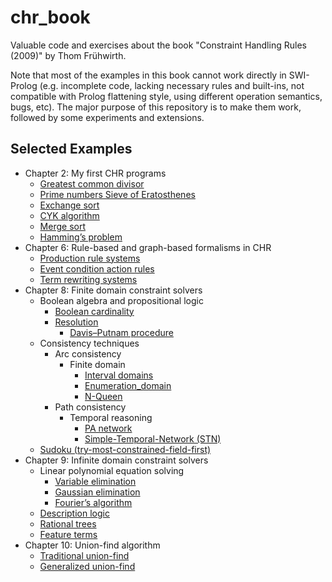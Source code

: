 # chr_book
Valuable code and exercises about the book "Constraint Handling Rules (2009)" by Thom Frühwirth.

Note that most of the examples in this book cannot work directly in SWI-Prolog (e.g. incomplete code, lacking necessary rules and built-ins, not compatible with Prolog flattening style, using different operation semantics, bugs, etc). The major purpose of this repository is to make them work, followed by some experiments and extensions.

## Selected Examples 

- Chapter 2: My first CHR programs
  - [Greatest common divisor](ch02/multiset_trans/gcd)
  - [Prime numbers Sieve of Eratosthenes](ch06/logic_programming/primes)
  - [Exchange sort](ch02/multiset_trans/exchange_sort)
  - [CYK algorithm](ch02/graph/transitive_closure/cyk)
  - [Merge sort](ch02/graph/merge_sort)
  - [Hamming’s problem](ch02/graph/merge_sort/hamming_problem)
- Chapter 6:  Rule-based and graph-based formalisms in CHR
  - [Production rule systems](ch06/rule_based_system/production_system)
  - [Event condition action rules](ch06/rule_based_system/event_condition_action_system)
  - [Term rewriting systems](ch06/rewriting_system/standard_trs)
- Chapter 8: Finite domain constraint solvers
  - Boolean algebra and propositional logic
    - [Boolean cardinality](https://github.com/chansey97/chr_book/blob/main/ch08/boolean/propositional_logic/boolean_cardinality.pl)
    - [Resolution](ch08/boolean/propositional_logic/resolution)
      - [Davis–Putnam procedure](https://github.com/chansey97/chr_book/blob/main/ch08/boolean/propositional_logic/resolution/6_dp.pl)
  - Consistency techniques
    - Arc consistency
      - Finite domain
        - [Interval domains](ch08/consistency_techniques/arc_consistency/fd/interval_domain)
        - [Enumeration_domain](ch08/consistency_techniques/arc_consistency/fd/enumeration_domain)
        - [N-Queen](ch08/consistency_techniques/arc_consistency/fd/nqueens)
    - Path consistency
      - Temporal reasoning
        - [PA network](ch08/consistency_techniques/path_consistency/temporal_reasoning/qualitative_time_point/pa_network)
        - [Simple-Temporal-Network (STN)](ch08/consistency_techniques/path_consistency/temporal_reasoning/quantitative_time_point)
  - [Sudoku (try-most-constrained-field-first)](https://github.com/chansey97/chr_book/blob/main/ch08/sudoku.pl)
- Chapter 9: Infinite domain constraint solvers
  - Linear polynomial equation solving
    - [Variable elimination](ch09/linear_polynomial_equation_solving/equation/variable_elimination)
    - [Gaussian elimination](ch09/linear_polynomial_equation_solving/equation/gauss_elimination)
    - [Fourier’s algorithm](ch09/linear_polynomial_equation_solving/inequation/fourier)
  - [Description logic](ch09/description_logic)
  - [Rational trees](ch09/rational_tree)
  - [Feature terms](ch09/feature_term)
- Chapter 10: Union-find algorithm
  - [Traditional union-find](ch10/1_uf)
  - [Generalized union-find](ch10/2_guf)

